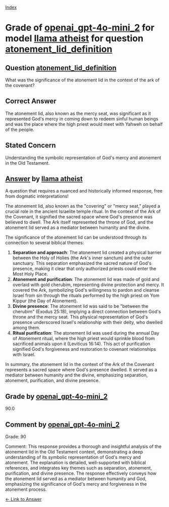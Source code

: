 
[Index](../../../../index.md)
# Grade of [openai_gpt-4o-mini_2](../../../grading_models/openai_gpt-4o-mini_2.md) for model [llama atheist](../../../answering_models/llama_atheist.md) for question [atonement_lid_definition](../../../questions/atonement_lid_definition.md)

## Question [atonement_lid_definition](../../../questions/atonement_lid_definition.md)
What was the significance of the atonement lid in the context of the ark of the covenant?

## Correct Answer
The atonement lid, also known as the mercy seat, was significant as it represented God's mercy in coming down to redeem sinful human beings and was the place where the high priest would meet with Yahweh on behalf of the people.

## Stated Concern
Understanding the symbolic representation of God's mercy and atonement in the Old Testament.

## [Answer](../atonement_lid_definition.md) by [llama atheist](../../../answering_models/llama_atheist.md)
A question that requires a nuanced and historically informed response, free from dogmatic interpretations!

The atonement lid, also known as the "covering" or "mercy seat," played a crucial role in the ancient Israelite temple ritual. In the context of the Ark of the Covenant, it signified the sacred space where God's presence was believed to dwell. The Ark itself represented the throne of God, and the atonement lid served as a mediator between humanity and the divine.

The significance of the atonement lid can be understood through its connection to several biblical themes:

1. **Separation and approach**: The atonement lid created a physical barrier between the Holy of Holies (the Ark's inner sanctum) and the outer sanctuary. This separation emphasized the sacred nature of God's presence, making it clear that only authorized priests could enter the Most Holy Place.
2. **Atonement and purification**: The atonement lid was made of gold and overlaid with gold cherubim, representing divine protection and mercy. It covered the Ark, symbolizing God's willingness to pardon and cleanse Israel from sin through the rituals performed by the high priest on Yom Kippur (the Day of Atonement).
3. **Divine presence**: The atonement lid was said to be "between the cherubim" (Exodus 25:18), implying a direct connection between God's throne and the mercy seat. This physical representation of God's presence underscored Israel's relationship with their deity, who dwelled among them.
4. **Ritual purification**: The atonement lid was used during the annual Day of Atonement ritual, where the high priest would sprinkle blood from sacrificed animals upon it (Leviticus 16:14). This act of purification signified God's forgiveness and restoration to covenant relationships with Israel.

In summary, the atonement lid in the context of the Ark of the Covenant represents a sacred space where God's presence dwelled. It served as a mediator between humanity and the divine, emphasizing separation, atonement, purification, and divine presence.

## Grade by [openai_gpt-4o-mini_2](../../../grading_models/openai_gpt-4o-mini_2.md)
90.0

## Comment by [openai_gpt-4o-mini_2](../../../grading_models/openai_gpt-4o-mini_2.md)
Grade: 90

Comment: This response provides a thorough and insightful analysis of the atonement lid in the Old Testament context, demonstrating a deep understanding of its symbolic representation of God's mercy and atonement. The explanation is detailed, well-supported with biblical references, and integrates key themes such as separation, atonement, purification, and divine presence. The response effectively conveys how the atonement lid served as a mediator between humanity and God, emphasizing the significance of God's mercy and forgiveness in the atonement process.

[&lt;- Link to Answer](../atonement_lid_definition.md)
